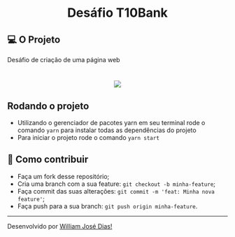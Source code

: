 <h1 align="center">Desáfio T10Bank</h1>

## 💻 O Projeto
Desáfio de criação de uma página web

<h1 align="center" class="teste">
  <img src="./images/giff.gif"/>
</h1>

## Rodando o projeto
- Utilizando o gerenciador de pacotes yarn em seu terminal rode o comando `yarn` para instalar todas as dependências do projeto 
- Para iniciar o projeto rode o comando `yarn start`

## 🤔 Como contribuir

- Faça um fork desse repositório;
- Cria uma branch com a sua feature: `git checkout -b minha-feature`;
- Faça commit das suas alterações: `git commit -m 'feat: Minha nova feature'`;
- Faça push para a sua branch: `git push origin minha-feature`.

---

Desenvolvido por [William José Dias!](https://github.com/WilliamWJD)